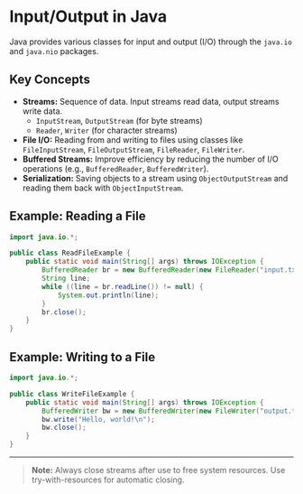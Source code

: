# Input/Output in Java

Java provides various classes for input and output (I/O) through the `java.io` and `java.nio` packages.

## Key Concepts

- **Streams:** Sequence of data. Input streams read data, output streams write data.
	- `InputStream`, `OutputStream` (for byte streams)
	- `Reader`, `Writer` (for character streams)
- **File I/O:** Reading from and writing to files using classes like `FileInputStream`, `FileOutputStream`, `FileReader`, `FileWriter`.
- **Buffered Streams:** Improve efficiency by reducing the number of I/O operations (e.g., `BufferedReader`, `BufferedWriter`).
- **Serialization:** Saving objects to a stream using `ObjectOutputStream` and reading them back with `ObjectInputStream`.

## Example: Reading a File

```java
import java.io.*;

public class ReadFileExample {
	public static void main(String[] args) throws IOException {
		BufferedReader br = new BufferedReader(new FileReader("input.txt"));
		String line;
		while ((line = br.readLine()) != null) {
			System.out.println(line);
		}
		br.close();
	}
}
```

## Example: Writing to a File

```java
import java.io.*;

public class WriteFileExample {
	public static void main(String[] args) throws IOException {
		BufferedWriter bw = new BufferedWriter(new FileWriter("output.txt"));
		bw.write("Hello, world!\n");
		bw.close();
	}
}
```

---

> **Note:** Always close streams after use to free system resources. Use try-with-resources for automatic closing.

